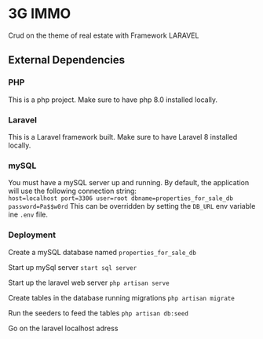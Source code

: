 # **3G IMMO**
Crud on the theme of real estate with Framework LARAVEL

## External Dependencies

### PHP
This is a php project.
Make sure to have php 8.0 installed locally.

### Laravel
This is a Laravel framework built.
Make sure to have Laravel 8 installed locally.

### mySQL
You must have a mySQL server up and running.
By default, the application will use the following connection string:  
`host=localhost port=3306 user=root dbname=properties_for_sale_db password=Pa$$w0rd`
This can be overridden by setting the `DB_URL` env variable ine `.env` file.

### Deployment
Create a mySQL database named 
`properties_for_sale_db`

Start up mySql server
`start sql server`

Start up the laravel web server
`php artisan serve`

Create tables in the database running migrations
`php artisan migrate`

Run the seeders to feed the tables
`php artisan db:seed`

Go on the laravel localhost adress 





